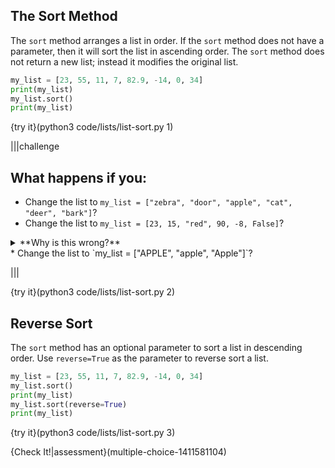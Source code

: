 ## The Sort Method

The `sort` method arranges a list in order. If the `sort` method does not have a parameter, then it will sort the list in ascending order. The `sort` method does not return a new list; instead it modifies the original list.

```python
my_list = [23, 55, 11, 7, 82.9, -14, 0, 34]
print(my_list)
my_list.sort()
print(my_list)
```

{try it}(python3 code/lists/list-sort.py 1)

|||challenge
## What happens if you:
* Change the list to `my_list = ["zebra", "door", "apple", "cat", "deer", "bark"]`?
* Change the list to `my_list = [23, 15, "red", 90, -8, False]`?
<details><summary>**Why is this wrong?**</summary>While a list can have elements of different data types, the `sort` method only works if the elements are of one type.</details>
* Change the list to `my_list = ["APPLE", "apple", "Apple"]`?

|||

{try it}(python3 code/lists/list-sort.py 2)

## Reverse Sort

The `sort` method has an optional parameter to sort a list in descending order. Use `reverse=True` as the parameter to reverse sort a list.

```python
my_list = [23, 55, 11, 7, 82.9, -14, 0, 34]
my_list.sort()
print(my_list)
my_list.sort(reverse=True)
print(my_list)
```

{try it}(python3 code/lists/list-sort.py 3)

{Check It!|assessment}(multiple-choice-1411581104)


